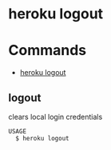 heroku logout
=============


# Commands

* [heroku logout](#logout)
## logout

clears local login credentials

```
USAGE
  $ heroku logout
```
